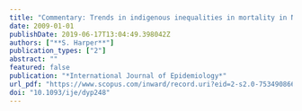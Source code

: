 ```yaml
---
title: "Commentary: Trends in indigenous inequalities in mortality in New Zealand"
date: 2009-01-01
publishDate: 2019-06-17T13:04:49.398042Z
authors: ["**S. Harper**"]
publication_types: ["2"]
abstract: ""
featured: false
publication: "*International Journal of Epidemiology*"
url_pdf: "https://www.scopus.com/inward/record.uri?eid=2-s2.0-75349086659&doi=10.1093%2fije%2fdyp248&partnerID=40&md5=bb35d8566d21afe335bd8167f38ba5a4"
doi: "10.1093/ije/dyp248"
---
```



